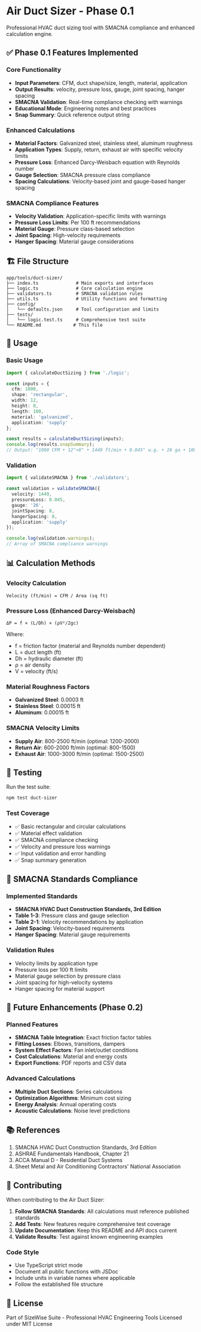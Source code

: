 # Air Duct Sizer - Phase 0.1

Professional HVAC duct sizing tool with SMACNA compliance and enhanced calculation engine.

## ✅ Phase 0.1 Features Implemented

### Core Functionality
- **Input Parameters**: CFM, duct shape/size, length, material, application
- **Output Results**: velocity, pressure loss, gauge, joint spacing, hanger spacing
- **SMACNA Validation**: Real-time compliance checking with warnings
- **Educational Mode**: Engineering notes and best practices
- **Snap Summary**: Quick reference output string

### Enhanced Calculations
- **Material Factors**: Galvanized steel, stainless steel, aluminum roughness
- **Application Types**: Supply, return, exhaust air with specific velocity limits
- **Pressure Loss**: Enhanced Darcy-Weisbach equation with Reynolds number
- **Gauge Selection**: SMACNA pressure class compliance
- **Spacing Calculations**: Velocity-based joint and gauge-based hanger spacing

### SMACNA Compliance Features
- **Velocity Validation**: Application-specific limits with warnings
- **Pressure Loss Limits**: Per 100 ft recommendations
- **Material Gauge**: Pressure class-based selection
- **Joint Spacing**: High-velocity requirements
- **Hanger Spacing**: Material gauge considerations

## 🏗️ File Structure

```
app/tools/duct-sizer/
├── index.ts              # Main exports and interfaces
├── logic.ts              # Core calculation engine
├── validators.ts         # SMACNA validation rules
├── utils.ts              # Utility functions and formatting
├── config/
│   └── defaults.json     # Tool configuration and limits
├── tests/
│   └── logic.test.ts     # Comprehensive test suite
└── README.md            # This file
```

## 🔧 Usage

### Basic Usage
```typescript
import { calculateDuctSizing } from './logic';

const inputs = {
  cfm: 1000,
  shape: 'rectangular',
  width: 12,
  height: 8,
  length: 100,
  material: 'galvanized',
  application: 'supply'
};

const results = calculateDuctSizing(inputs);
console.log(results.snapSummary);
// Output: "1000 CFM • 12"×8" • 1449 ft/min • 0.045" w.g. • 26 ga • 100' long"
```

### Validation
```typescript
import { validateSMACNA } from './validators';

const validation = validateSMACNA({
  velocity: 1449,
  pressureLoss: 0.045,
  gauge: '26',
  jointSpacing: 8,
  hangerSpacing: 8,
  application: 'supply'
});

console.log(validation.warnings);
// Array of SMACNA compliance warnings
```

## 📊 Calculation Methods

### Velocity Calculation
```
Velocity (ft/min) = CFM / Area (sq ft)
```

### Pressure Loss (Enhanced Darcy-Weisbach)
```
ΔP = f × (L/Dh) × (ρV²/2gc)
```
Where:
- f = friction factor (material and Reynolds number dependent)
- L = duct length (ft)
- Dh = hydraulic diameter (ft)
- ρ = air density
- V = velocity (ft/s)

### Material Roughness Factors
- **Galvanized Steel**: 0.0003 ft
- **Stainless Steel**: 0.00015 ft  
- **Aluminum**: 0.00015 ft

### SMACNA Velocity Limits
- **Supply Air**: 800-2500 ft/min (optimal: 1200-2000)
- **Return Air**: 600-2000 ft/min (optimal: 800-1500)
- **Exhaust Air**: 1000-3000 ft/min (optimal: 1500-2500)

## 🧪 Testing

Run the test suite:
```bash
npm test duct-sizer
```

### Test Coverage
- ✅ Basic rectangular and circular calculations
- ✅ Material effect validation
- ✅ SMACNA compliance checking
- ✅ Velocity and pressure loss warnings
- ✅ Input validation and error handling
- ✅ Snap summary generation

## 🎯 SMACNA Standards Compliance

### Implemented Standards
- **SMACNA HVAC Duct Construction Standards, 3rd Edition**
- **Table 1-3**: Pressure class and gauge selection
- **Table 2-1**: Velocity recommendations by application
- **Joint Spacing**: Velocity-based requirements
- **Hanger Spacing**: Material gauge requirements

### Validation Rules
- Velocity limits by application type
- Pressure loss per 100 ft limits
- Material gauge selection by pressure class
- Joint spacing for high-velocity systems
- Hanger spacing for material support

## 🔮 Future Enhancements (Phase 0.2)

### Planned Features
- **SMACNA Table Integration**: Exact friction factor tables
- **Fitting Losses**: Elbows, transitions, dampers
- **System Effect Factors**: Fan inlet/outlet conditions
- **Cost Calculations**: Material and energy costs
- **Export Functions**: PDF reports and CSV data

### Advanced Calculations
- **Multiple Duct Sections**: Series calculations
- **Optimization Algorithms**: Minimum cost sizing
- **Energy Analysis**: Annual operating costs
- **Acoustic Calculations**: Noise level predictions

## 📚 References

1. SMACNA HVAC Duct Construction Standards, 3rd Edition
2. ASHRAE Fundamentals Handbook, Chapter 21
3. ACCA Manual D - Residential Duct Systems
4. Sheet Metal and Air Conditioning Contractors' National Association

## 🤝 Contributing

When contributing to the Air Duct Sizer:

1. **Follow SMACNA Standards**: All calculations must reference published standards
2. **Add Tests**: New features require comprehensive test coverage
3. **Update Documentation**: Keep this README and API docs current
4. **Validate Results**: Test against known engineering examples

### Code Style
- Use TypeScript strict mode
- Document all public functions with JSDoc
- Include units in variable names where applicable
- Follow the established file structure

## 📄 License

Part of SizeWise Suite - Professional HVAC Engineering Tools
Licensed under MIT License
